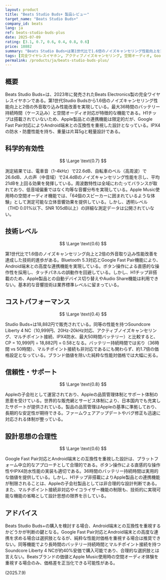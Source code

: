 ```yaml
---
layout: product
title: "Beats Studio Buds+ 製品レビュー"
target_name: "Beats Studio Buds+"
company_id: beats
lang: ja
ref: beats-studio-buds-plus
date: 2025-07-09
rating: [3.1, 0.7, 0.6, 0.4, 0.8, 0.6]
price: 18882
summary: "Beats Studio Buds+は第1世代比で1.6倍のノイズキャンセリング性能向上を実現した完全ワイヤレスイヤホン。36時間のバッテリー持続時間と空間オーディオ対応が特徴だが、H1チップ非搭載のため一部Apple機能に制限がある。"
tags: [完全ワイヤレスイヤホン, アクティブノイズキャンセリング, 空間オーディオ, Google Fast Pair]
permalink: /products/ja/beats-studio-buds-plus/
---
```


## 概要

Beats Studio Buds+は、2023年に発売されたBeats Electronics製の完全ワイヤレスイヤホンである。第1世代Studio Budsから1.6倍のノイズキャンセリング性能向上と2倍の外音取り込み性能改善を実現している。最大36時間のバッテリー持続時間（ケース込み）と空間オーディオ対応が特徴的な機能である。H1チップは搭載されていないため、Apple製品との連携機能は限定的だが、Google Fast Pair対応によりAndroid端末との互換性を重視した設計となっている。IPX4の防水・防塵性能を持ち、重量は片耳5gと軽量設計である。

## 科学的有効性

$$ \Large \text{0.7} $$

測定結果では、電車音（1-4kHz）で22.6dB、自転車のベル（高周波）で26.6dB、人の声（中音域）で24.4dBのノイズキャンセリング性能を示し、平均21dBを上回る効果を発揮している。周波数特性は全域にわたってバランスが取れており、低音域偏重ではなく均等な音響分布を実現している。Apple Music使用時の空間オーディオ機能では、「64個のスピーカーに囲まれているような体験」として測定可能な立体音響効果を提供している。しかし、透明レベル（THD 0.01%以下、SNR 105dB以上）の詳細な測定データは公開されていない。

## 技術レベル

$$ \Large \text{0.6} $$

第1世代比で1.6倍のノイズキャンセリング向上と2倍の外音取り込み性能改善を達成した技術的進歩がある。Bluetooth 5.3対応とGoogle Fast Pair機能により、Android端末との高度な連携機能を実現している。ボタン操作による直感的な操作性を採用し、タッチパネルの誤動作を回避している。しかし、H1チップ非搭載のため、Apple製品との自動デバイス切り替えやAudio Share機能は利用できない。基本的な音響技術は業界標準レベルに留まっている。

## コストパフォーマンス

$$ \Large \text{0.4} $$

Studio Buds+は18,882円で販売されている。同等の性能を持つSoundcore Liberty 4 NC（10,999円、20Hz-20kHz対応、アクティブノイズキャンセリング、マルチポイント接続、IPX4防水、最大50時間バッテリー）と比較すると、CP = 10,999円 ÷ 18,882円 = 0.58となる。バッテリー持続時間では劣り（36時間 vs 50時間）、マルチポイント接続も非対応であるにも関わらず、約1.7倍の価格設定となっている。ブランド価値を除いた純粋な性能対価格では大幅に劣る。

## 信頼性・サポート

$$ \Large \text{0.8} $$

Appleの子会社として運営されており、Appleの品質管理体制とサポート体制の恩恵を受けている。世界的な販売網とサービス体制により、日本国内でも充実したサポートが提供されている。製品の品質管理はAppleの基準に準拠しており、長期的な安定性が期待できる。ファームウェアアップデートやバグ修正も迅速に対応される体制が整っている。

## 設計思想の合理性

$$ \Large \text{0.6} $$

Google Fast Pair対応とAndroid端末との互換性を重視した設計は、プラットフォーム中立的なアプローチとして合理的である。ボタン操作による直感的な操作性やIPX4防水性能の実装も適切である。36時間のバッテリー持続時間は実用的な価値を提供している。しかし、H1チップ非搭載によりApple製品との連携機能が制限されることは、Appleの子会社製品としては非合理的な設計判断である。また、マルチポイント接続非対応やイコライザー機能の制限も、技術的に実現可能な機能の省略として設計思想の限界を示している。

## アドバイス

Beats Studio Buds+の購入を検討する場合、Android端末との互換性を重視するかどうかが判断の鍵となる。Google Fast Pair対応とAndroid端末との高度な連携を求める場合は選択肢となるが、純粋な性能対価格を重視する場合は推奨できない。同等機能でより長時間のバッテリー持続時間とマルチポイント接続を持つSoundcore Liberty 4 NCが約40%安価で購入可能であり、合理的な選択肢とは言えない。Beatsブランドの価値とApple Music使用時の空間オーディオ体験を重視する場合のみ、価格差を正当化できる可能性がある。

(2025.7.9)